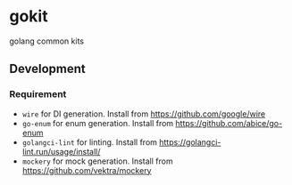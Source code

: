 # gokit
golang common kits

## Development


### Requirement
- `wire` for DI generation. Install from https://github.com/google/wire
- `go-enum` for enum generation. Install from https://github.com/abice/go-enum
- `golangci-lint` for linting. Install from https://golangci-lint.run/usage/install/
- `mockery` for mock generation. Install from https://github.com/vektra/mockery
